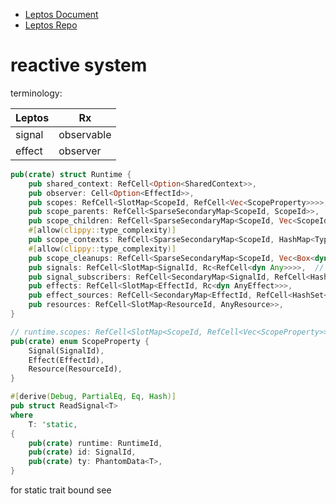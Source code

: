 - [Leptos Document](https://docs.rs/leptos/latest/leptos/)
- [Leptos Repo](https://github.com/gbj/leptos)


# reactive system

terminology:

| Leptos | Rx         |
| ------ | ---------- |
| signal | observable |
| effect | observer   | 

```rust 
pub(crate) struct Runtime {
    pub shared_context: RefCell<Option<SharedContext>>,
    pub observer: Cell<Option<EffectId>>,
    pub scopes: RefCell<SlotMap<ScopeId, RefCell<Vec<ScopeProperty>>>>,
    pub scope_parents: RefCell<SparseSecondaryMap<ScopeId, ScopeId>>,
    pub scope_children: RefCell<SparseSecondaryMap<ScopeId, Vec<ScopeId>>>,
    #[allow(clippy::type_complexity)]
    pub scope_contexts: RefCell<SparseSecondaryMap<ScopeId, HashMap<TypeId, Box<dyn Any>>>>,
    #[allow(clippy::type_complexity)]
    pub scope_cleanups: RefCell<SparseSecondaryMap<ScopeId, Vec<Box<dyn FnOnce()>>>>,
    pub signals: RefCell<SlotMap<SignalId, Rc<RefCell<dyn Any>>>>,  // why Rc<RefCell<>>?
    pub signal_subscribers: RefCell<SecondaryMap<SignalId, RefCell<HashSet<EffectId>>>>,
    pub effects: RefCell<SlotMap<EffectId, Rc<dyn AnyEffect>>>,
    pub effect_sources: RefCell<SecondaryMap<EffectId, RefCell<HashSet<SignalId>>>>,
    pub resources: RefCell<SlotMap<ResourceId, AnyResource>>,
}

// runtime.scopes: RefCell<SlotMap<ScopeId, RefCell<Vec<ScopeProperty>>>>
pub(crate) enum ScopeProperty {
    Signal(SignalId),
    Effect(EffectId),
    Resource(ResourceId),
}

#[derive(Debug, PartialEq, Eq, Hash)]
pub struct ReadSignal<T>
where
    T: 'static,  
{
    pub(crate) runtime: RuntimeId,
    pub(crate) id: SignalId,
    pub(crate) ty: PhantomData<T>,
}

```

for static trait bound see [](https://doc.rust-lang.org/rust-by-example/scope/lifetime/static_lifetime.html#trait-bound)
